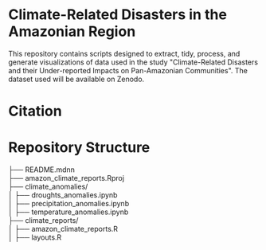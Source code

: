 
# Climate-Related Disasters in the Amazonian Region 

<!-- badges: start -->
<!-- badges: end -->

This repository contains scripts designed to extract, tidy, process, and generate visualizations of data used in the study "Climate-Related Disasters and their Under-reported Impacts on Pan-Amazonian Communities". The dataset used will be available on Zenodo.

# Citation


# Repository Structure

├── README.mdnn<br/>
├── amazon_climate_reports.Rproj<br/>
├── climate_anomalies/<br/>
│   ├── droughts_anomalies.ipynb<br/>
│   ├── precipitation_anomalies.ipynb<br/>
│   ├── temperature_anomalies.ipynb<br/>
├── climate_reports/<br/>
│   ├── amazon_climate_reports.R<br/>
│   ├── layouts.R
